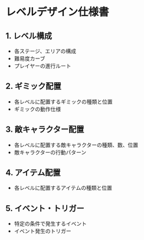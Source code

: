 # レベルデザイン仕様書

## 1. レベル構成
- 各ステージ、エリアの構成
- 難易度カーブ
- プレイヤーの進行ルート

## 2. ギミック配置
- 各レベルに配置するギミックの種類と位置
- ギミックの動作仕様

## 3. 敵キャラクター配置
- 各レベルに配置する敵キャラクターの種類、数、位置
- 敵キャラクターの行動パターン

## 4. アイテム配置
- 各レベルに配置するアイテムの種類と位置

## 5. イベント・トリガー
- 特定の条件で発生するイベント
- イベント発生のトリガー 